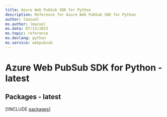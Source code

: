 ```yaml
---
title: Azure Web PubSub SDK for Python
description: Reference for Azure Web PubSub SDK for Python
author: lmazuel
ms.author: lmazuel
ms.data: 07/13/2023
ms.topic: reference
ms.devlang: python
ms.service: webpubsub
---
```

# Azure Web PubSub SDK for Python - latest
## Packages - latest
[!INCLUDE [packages](web-pubsub-index.md)]
